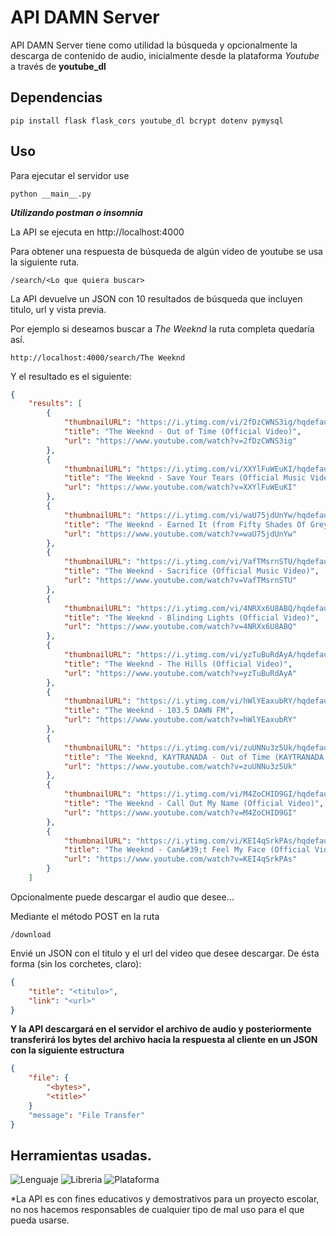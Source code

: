 # API DAMN Server

API DAMN Server tiene como utilidad la búsqueda y opcionalmente la descarga de contenido de audio, inicialmente desde la plataforma *Youtube* a través de **youtube_dl**

## Dependencias
```
pip install flask flask_cors youtube_dl bcrypt dotenv pymysql
```

## Uso

Para ejecutar el servidor use
```
python __main__.py
```

***Utilizando postman o insomnia***

La API se ejecuta en http://localhost:4000

Para obtener una respuesta de búsqueda de algún video de youtube se usa la siguiente ruta.
```
/search/<Lo que quiera buscar>
```
La API devuelve un JSON con 10 resultados de búsqueda que incluyen titulo, url y vista previa.

Por ejemplo si deseamos buscar a *The Weeknd* la ruta completa quedaría así.

```
http://localhost:4000/search/The Weeknd
```

Y el resultado es el siguiente:
```json
{
	"results": [
		{
			"thumbnailURL": "https://i.ytimg.com/vi/2fDzCWNS3ig/hqdefault.jpg",
			"title": "The Weeknd - Out of Time (Official Video)",
			"url": "https://www.youtube.com/watch?v=2fDzCWNS3ig"
		},
		{
			"thumbnailURL": "https://i.ytimg.com/vi/XXYlFuWEuKI/hqdefault.jpg",
			"title": "The Weeknd - Save Your Tears (Official Music Video)",
			"url": "https://www.youtube.com/watch?v=XXYlFuWEuKI"
		},
		{
			"thumbnailURL": "https://i.ytimg.com/vi/waU75jdUnYw/hqdefault.jpg",
			"title": "The Weeknd - Earned It (from Fifty Shades Of Grey) (Official Video - Explicit)",
			"url": "https://www.youtube.com/watch?v=waU75jdUnYw"
		},
		{
			"thumbnailURL": "https://i.ytimg.com/vi/VafTMsrnSTU/hqdefault.jpg",
			"title": "The Weeknd - Sacrifice (Official Music Video)",
			"url": "https://www.youtube.com/watch?v=VafTMsrnSTU"
		},
		{
			"thumbnailURL": "https://i.ytimg.com/vi/4NRXx6U8ABQ/hqdefault.jpg",
			"title": "The Weeknd - Blinding Lights (Official Video)",
			"url": "https://www.youtube.com/watch?v=4NRXx6U8ABQ"
		},
		{
			"thumbnailURL": "https://i.ytimg.com/vi/yzTuBuRdAyA/hqdefault.jpg",
			"title": "The Weeknd - The Hills (Official Video)",
			"url": "https://www.youtube.com/watch?v=yzTuBuRdAyA"
		},
		{
			"thumbnailURL": "https://i.ytimg.com/vi/hWlYEaxubRY/hqdefault.jpg",
			"title": "The Weeknd - 103.5 DAWN FM",
			"url": "https://www.youtube.com/watch?v=hWlYEaxubRY"
		},
		{
			"thumbnailURL": "https://i.ytimg.com/vi/zuUNNu3z5Uk/hqdefault.jpg",
			"title": "The Weeknd, KAYTRANADA - Out of Time (KAYTRANADA Remix / Audio)",
			"url": "https://www.youtube.com/watch?v=zuUNNu3z5Uk"
		},
		{
			"thumbnailURL": "https://i.ytimg.com/vi/M4ZoCHID9GI/hqdefault.jpg",
			"title": "The Weeknd - Call Out My Name (Official Video)",
			"url": "https://www.youtube.com/watch?v=M4ZoCHID9GI"
		},
		{
			"thumbnailURL": "https://i.ytimg.com/vi/KEI4qSrkPAs/hqdefault.jpg",
			"title": "The Weeknd - Can&#39;t Feel My Face (Official Video)",
			"url": "https://www.youtube.com/watch?v=KEI4qSrkPAs"
		}
	]
```

Opcionalmente puede descargar el audio que desee...

Mediante el método POST en la ruta
```
/download
```

Envié un JSON con el titulo y el url del video que desee descargar. De ésta forma (sin los corchetes, claro):
```json
{
    "title": "<titulo>",
    "link": "<url>"
}
```

**Y la API descargará en el servidor el archivo de audio y posteriormente transferirá los bytes del archivo hacia la respuesta al cliente en un JSON con la siguiente estructura**


```json
{
    "file": {
        "<bytes>",
        "<title>"
    }
    "message": "File Transfer"
}
```

## Herramientas usadas.

![Lenguaje](https://img.shields.io/badge/Python-3776AB?style=for-the-badge&logo=python&logoColor=white)
![Libreria](https://img.shields.io/badge/Flask-000000?style=for-the-badge&logo=flask&logoColor=white)
![Plataforma](https://img.shields.io/badge/YouTube-FF0000?style=for-the-badge&logo=youtube&logoColor=white)


*La API es con fines educativos y demostrativos para un proyecto escolar, no nos hacemos responsables de cualquier tipo de mal uso para el que pueda usarse.